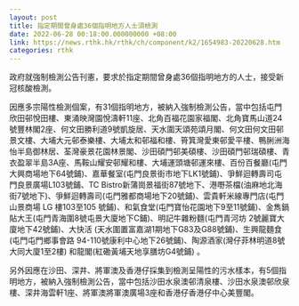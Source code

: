 ```yaml
---
layout: post
title: 指定期間曾身處36個指明地方人士須檢測
date: 2022-06-28 00:18:00.000000000 +08:00
link: https://news.rthk.hk/rthk/ch/component/k2/1654983-20220628.htm
categories: rthk
---
```


政府就強制檢測公告刊憲，要求於指定期間曾身處36個指明地方的人士，接受新冠核酸檢測。

因應多宗陽性檢測個案，有31個指明地方，被納入強制檢測公告，當中包括屯門欣田邨悅田樓、東涌映灣園悅濤軒11座、北角百福花園家福閣、北角寶馬山道24 號豐林閣2座、何文田勝利道9號凱旋居、天水圍天頌苑頌月閣、何文田何文田邨景文樓、大埔大元邨泰樂樓、大埔太和邨福和樓、筲箕灣愛東邨愛平樓、鴨脷洲海怡半島御林居、荃灣豪景花園林景閣、沙田碩門邨美碩樓、沙田碩門邨瑞碩樓、青衣盈翠半島3A座、馬鞍山耀安邨耀和樓、大埔運頭塘邨運來樓、百份百餐廳(屯門大興商場地下64號鋪)、嘉華餐室(屯門良景街市地下LK1號鋪)、爭鮮迴轉壽司屯門良景廣場L103號鋪、TC Bistro新蒲崗景福街87號地下、港嘢茶檔(油麻地北海街7號地下)、爭鮮迴轉壽司(屯門雅都商場地下20號鋪)、雲貴軒米線專門店(屯門山景商場 LG 樓103至105 號鋪)、和氣食堂(屯門寶怡花園地下9至11號鋪)、金雋鍋貼大王(屯門青海圍8號屯景大廈地下C鋪)、明記牛雜粉麵(屯門青河坊 2號麗寶大廈地下42號鋪)、大快活 (天水圍置富嘉湖1期地下G83及G88號鋪)、生興龍麵食(屯門屯門鄉事會路 94-110號康利中心地下26號鋪)、陶源酒家(灣仔菲林明道8號大同大廈1至2樓) 和龍閣(紅磡黃埔天地享膳坊G4號鋪) 。

另外因應在沙田、深井、將軍澳及香港仔採集到檢測呈陽性的污水樣本，有5個指明地方，被納入強制檢測公告，當中包括沙田水泉澳邨清泉樓、沙田水泉澳邨欣泉樓、深井海雲軒1座、將軍澳將軍澳廣場3座和香港仔香港仔中心美豐閣。
